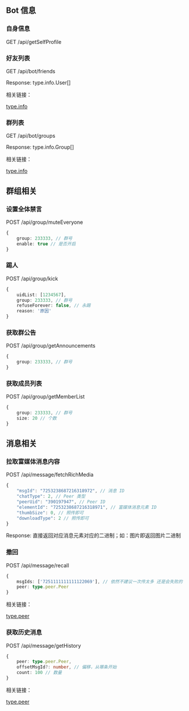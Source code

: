 ## Bot 信息
### 自身信息
GET /api/getSelfProfile


### 好友列表
GET /api/bot/friends

Response: type.info.User[]

相关链接：

[type.info](https://github.com/BetterQQNT/RedProtocol/blob/main/types/info.d.ts)

### 群列表
GET /api/bot/groups

Response: type.info.Group[]

相关链接：

[type.info](https://github.com/BetterQQNT/RedProtocol/blob/main/types/info.d.ts)

## 群组相关

### 设置全体禁言
POST /api/group/muteEveryone
```typescript
{
    group: 233333, // 群号
    enable: true // 是否开启
}
```

### 踢人
POST /api/group/kick
```typescript
{
    uidList: [1234567],
    group: 233333, // 群号
    refuseForever: false, // 永踢
    reason: '原因'
}
```

### 获取群公告
POST /api/group/getAnnouncements
```typescript
{
    group: 233333, // 群号
}
```

### 获取成员列表
POST /api/group/getMemberList
```typescript
{
    group: 233333, // 群号
    size: 20 // 个数
}
```

## 消息相关

### 拉取富媒体消息内容
POST /api/message/fetchRichMedia
```typescript
{
    "msgId": "7253238687216318972", // 消息 ID
    "chatType": 2, // Peer 类型
    "peerUid": "390197947", // Peer ID
    "elementId": "7253238687216318971", // 富媒体消息元素 ID
    "thumbSize": 0, // 照传即可
    "downloadType": 2 // 照传即可
}
```

Response: 直接返回对应消息元素对应的二进制；如：图片即返回图片二进制

### 撤回
POST /api/message/recall
```typescript
{
    msgIds: ['7251111111111122069'], // 依然不建议一次传太多 还是会失败的
    peer: type.peer.Peer
}
```

相关链接：

[type.peer](https://github.com/BetterQQNT/RedProtocol/blob/main/types/peer.d.ts)

### 获取历史消息
POST /api/message/getHistory

```typescript
{
    peer: type.peer.Peer,
    offsetMsgId?: number, // 偏移，从哪条开始
    count: 100 // 数量
}
```
相关链接：

[type.peer](https://github.com/BetterQQNT/RedProtocol/blob/main/types/peer.d.ts)
